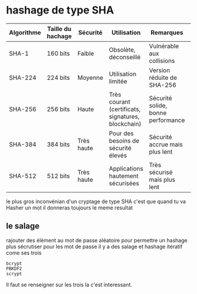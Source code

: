 # hashage de type SHA 

| Algorithme | Taille du hachage | Sécurité | Utilisation | Remarques |nb caractère|
|------------|-------------------|----------|-------------|-----------|------------|
| SHA-1  | 160 bits          | Faible   | Obsolète, déconseillé | Vulnérable aux collisions |40|
| SHA-224| 224 bits          | Moyenne  | Utilisation limitée | Version réduite de SHA-256 |56|
| SHA-256| 256 bits          | Haute    | Très courant (certificats, signatures, blockchain) | Sécurité solide, bonne performance |64|
| SHA-384| 384 bits          | Très haute | Pour des besoins de sécurité élevés | Sécurité accrue mais plus lent |96|
| SHA-512| 512 bits          | Très haute | Applications hautement sécurisées | Très sécurisé mais plus lent |128|

le plus gros inconvénian d'un cryptage de type SHA c'est que quand tu va Hasher un mot il donneras toujours le meme resultat 

## le salage 

rajouter des élément au mot de passe aléatoire pour permettre un hashage plus sécrutiser
pour les mot de passe il y a des salage et hashage itératif come ses trois 
```
bcrypt
PBKDF2
scrypt
```
Il faut se renseigner sur les trois la c'est interessant.